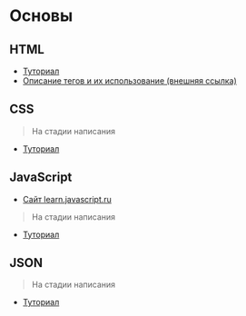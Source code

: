 # Основы

## HTML
+ [Туториал](https://github.com/deeppurple-studio/web-dev/blob/main/html/README.md)
+ [Описание тегов и их использование (внешняя ссылка)](http://htmlbook.ru/html)

## CSS
> На стадии написания
+ [Туториал](https://github.com/deeppurple-studio/web-dev)

## JavaScript
+ [Сайт learn.javascript.ru](https://learn.javascript.ru/)
> На стадии написания
+ [Туториал](https://github.com/deeppurple-studio/web-dev)

## JSON
> На стадии написания
+ [Туториал](https://github.com/deeppurple-studio/web-dev)
